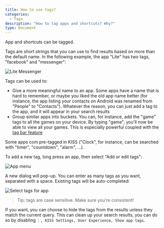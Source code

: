 ```yaml
---
title: How to use tags?
categories:
  - Tags
description: "How to tag apps and shortcuts? Why?"
type: Document
---
```


App and shortcuts can be tagged.

Tags are short strings that you can use to find results based on more than the default name. In the following example, the app "Lite" has two tags, "facebook" and "messenger":

![Lite Messenger](/screenshots/tags-example.png)

Tags can be used to:

* Give a more meaningful name to an app. Some apps have a name that is hard to remember, or maybe you liked the old app name better (for instance, the app listing your contacts on Android was renamed from "People" to "Contacts"). Whatever the reason, you can just add a tag to the app, and it will appear in your search results
* Group similar apps into buckets. You can, for instance, add the "game" tags to all the games on your device. By typing "game", you'll now be able to view all your games. This is especially powerful coupled with the [tag bar feature](/tags/use-tag-bar/)

Some apps com pre-tagged in KISS ("Clock", for instance, can be searched with "timer", "countdown", "alarm", ...).

To add a new tag, long press an app, then select "Add or edit tags":

![App menu](/screenshots/tags-menu.png)

A new dialog will pop-up. You can enter as many tags as you want, separated with a space. Existing tags will be auto-completed:

![Select tags for app](/screenshots/tags-dialog.png)

> Tip: tags are case sensitive. Make sure you're consistent!

If you want, you can choose to hide the tags from the results unless they match the current query. This can clean up your search results, you can do so by disabling `⋮, KISS Settings, User Experience, Show app tags`.
